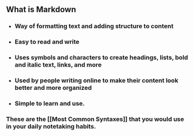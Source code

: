 ## What is Markdown

* ### Way of formatting text and adding structure to content 
* ### Easy to read and write
* ### Uses symbols and characters to create headings, lists, bold and italic text, links, and more
* ### Used by people writing online to make their content look better and more organized
* ### Simple to learn and use. 

### These are the [[Most Common Syntaxes]] that you would use in your daily notetaking habits.